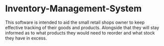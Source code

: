 # Inventory-Management-System
This software is intended to aid the small retail shops owner to keep effective tracking of their goods and products.
Alongside that they will stay informed as to what products they would need to reorder and what stock they have in excess. 
